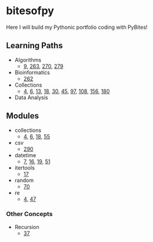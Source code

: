 # bitesofpy
Here I will build my Pythonic portfolio coding with PyBites!

## Learning Paths
- Algorithms
    - [9](https://github.com/dcribb19/bitesofpy/tree/master/code_challenges/9),
    [263](https://github.com/dcribb19/bitesofpy/tree/master/code_challenges/263),
    [270](https://github.com/dcribb19/bitesofpy/tree/master/code_challenges/270),
    [279](https://github.com/dcribb19/bitesofpy/tree/master/code_challenges/279)
- Bioinformatics
    - [262](https://github.com/dcribb19/bitesofpy/tree/master/code_challenges/262)
- Collections
    - [4](https://github.com/dcribb19/bitesofpy/tree/master/code_challenges/4),
    [6](https://github.com/dcribb19/bitesofpy/tree/master/code_challenges/6), 
    [13](https://github.com/dcribb19/bitesofpy/tree/master/code_challenges/13),
    [18](https://github.com/dcribb19/bitesofpy/tree/master/code_challenges/18),
    [30](https://github.com/dcribb19/bitesofpy/tree/master/code_challenges/30),
    [45](https://github.com/dcribb19/bitesofpy/tree/master/code_challenges/45),
    [97](https://github.com/dcribb19/bitesofpy/tree/master/code_challenges/97),
    [108](https://github.com/dcribb19/bitesofpy/tree/master/code_challenges/108),
    [156](https://github.com/dcribb19/bitesofpy/tree/master/code_challenges/156),
    [180](https://github.com/dcribb19/bitesofpy/tree/master/code_challenges/180)  
- Data Analysis

## Modules
- collections
    - [4](https://github.com/dcribb19/bitesofpy/tree/master/code_challenges/4),
    [6](https://github.com/dcribb19/bitesofpy/tree/master/code_challenges/6), 
    [18](https://github.com/dcribb19/bitesofpy/tree/master/code_challenges/18), 
    [55](https://github.com/dcribb19/bitesofpy/tree/master/code_challenges/55)
- csv
    - [290](https://github.com/dcribb19/bitesofpy/tree/master/code_challenges/290)
- datetime
    - [7](https://github.com/dcribb19/bitesofpy/tree/master/code_challenges/7), 
    [16](https://github.com/dcribb19/bitesofpy/tree/master/code_challenges/16),
    [19](https://github.com/dcribb19/bitesofpy/tree/master/code_challenges/19), 
    [51](https://github.com/dcribb19/bitesofpy/tree/master/code_challenges/51)
- itertools
    - [17](https://github.com/dcribb19/bitesofpy/tree/master/code_challenges/17)
- random
    - [70](https://github.com/dcribb19/bitesofpy/tree/master/code_challenges/70)
- re
    - [4](https://github.com/dcribb19/bitesofpy/tree/master/code_challenges/4), 
    [47](https://github.com/dcribb19/bitesofpy/tree/master/code_challenges/47)

### Other Concepts
- Recursion
    - [37](https://github.com/dcribb19/bitesofpy/tree/master/code_challenges/37)
